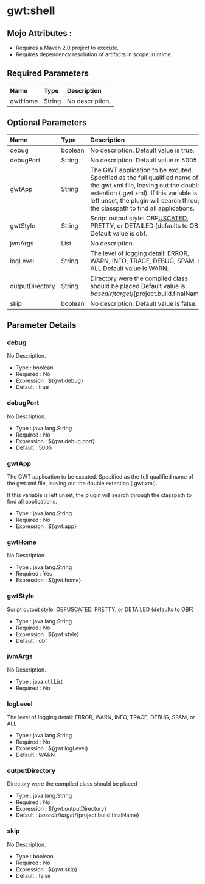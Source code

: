 # gwt:shell #

## Mojo Attributes : ##

  * Requires a Maven 2.0 project to execute.
  * Requires dependency resolution of artifacts in scope: runtime

## Required Parameters ##

|**Name**|**Type**|**Description**|
|:-------|:-------|:--------------|
|gwtHome|String|No description.|

## Optional Parameters ##

|**Name**|**Type**|**Description**|
|:-------|:-------|:--------------|
|debug|boolean|No description. Default value is true.|
|debugPort|String|No description. Default value is 5005.|
|gwtApp|String|The GWT application to be excuted. Specified as the full qualified name of the gwt.xml file, leaving out the double extention (.gwt.xml). If this variable is left unset, the plugin will search through the classpath to find all applications.|
|gwtStyle|String|Script output style: OBF[USCATED](USCATED.md), PRETTY, or DETAILED (defaults to OBF) Default value is obf.|
|jvmArgs|List|No description.|
|logLevel|String|The level of logging detail: ERROR, WARN, INFO, TRACE, DEBUG, SPAM, or ALL Default value is WARN.|
|outputDirectory|String|Directory were the compiled class should be placed Default value is ${basedir}/target/${project.build.finalName}.|
|skip|boolean|No description. Default value is false.|
## Parameter Details ##

### debug ###

No Description.

  * Type : boolean
  * Required : No
  * Expression : ${gwt.debug}
  * Default : true

### debugPort ###

No Description.

  * Type : java.lang.String
  * Required : No
  * Expression : ${gwt.debug.port}
  * Default : 5005

### gwtApp ###

The GWT application to be excuted. Specified as the full qualified name of the gwt.xml file, leaving out the double extention (.gwt.xml).

If this variable is left unset, the plugin will search through the classpath to find all applications.

  * Type : java.lang.String
  * Required : No
  * Expression : ${gwt.app}

### gwtHome ###

No Description.

  * Type : java.lang.String
  * Required : Yes
  * Expression : ${gwt.home}

### gwtStyle ###

Script output style: OBF[USCATED](USCATED.md), PRETTY, or DETAILED (defaults to OBF)

  * Type : java.lang.String
  * Required : No
  * Expression : ${gwt.style}
  * Default : obf

### jvmArgs ###

No Description.

  * Type : java.util.List
  * Required : No

### logLevel ###

The level of logging detail: ERROR, WARN, INFO, TRACE, DEBUG, SPAM, or ALL

  * Type : java.lang.String
  * Required : No
  * Expression : ${gwt.logLevel}
  * Default : WARN

### outputDirectory ###

Directory were the compiled class should be placed

  * Type : java.lang.String
  * Required : No
  * Expression : ${gwt.outputDirectory}
  * Default : ${basedir}/target/${project.build.finalName}

### skip ###

No Description.

  * Type : boolean
  * Required : No
  * Expression : ${gwt.skip}
  * Default : false